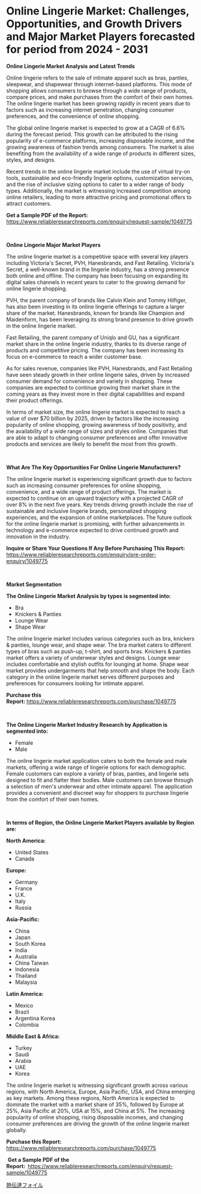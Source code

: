 <p><h1>Online Lingerie Market: Challenges, Opportunities, and Growth Drivers and Major Market Players forecasted for period from 2024 - 2031</h1></p><p><strong>Online Lingerie Market Analysis and Latest Trends</strong></p>
<p><p>Online lingerie refers to the sale of intimate apparel such as bras, panties, sleepwear, and shapewear through internet-based platforms. This mode of shopping allows consumers to browse through a wide range of products, compare prices, and make purchases from the comfort of their own homes. The online lingerie market has been growing rapidly in recent years due to factors such as increasing internet penetration, changing consumer preferences, and the convenience of online shopping.</p><p>The global online lingerie market is expected to grow at a CAGR of 6.6% during the forecast period. This growth can be attributed to the rising popularity of e-commerce platforms, increasing disposable income, and the growing awareness of fashion trends among consumers. The market is also benefiting from the availability of a wide range of products in different sizes, styles, and designs.</p><p>Recent trends in the online lingerie market include the use of virtual try-on tools, sustainable and eco-friendly lingerie options, customization services, and the rise of inclusive sizing options to cater to a wider range of body types. Additionally, the market is witnessing increased competition among online retailers, leading to more attractive pricing and promotional offers to attract customers.</p></p>
<p><strong>Get a Sample PDF of the Report:&nbsp;</strong> <a href="https://www.reliableresearchreports.com/enquiry/request-sample/1049775">https://www.reliableresearchreports.com/enquiry/request-sample/1049775</a></p>
<p>&nbsp;</p>
<p><strong>Online Lingerie Major Market Players</strong></p>
<p><p>The online lingerie market is a competitive space with several key players including Victoria's Secret, PVH, Hanesbrands, and Fast Retailing. Victoria's Secret, a well-known brand in the lingerie industry, has a strong presence both online and offline. The company has been focusing on expanding its digital sales channels in recent years to cater to the growing demand for online lingerie shopping.</p><p>PVH, the parent company of brands like Calvin Klein and Tommy Hilfiger, has also been investing in its online lingerie offerings to capture a larger share of the market. Hanesbrands, known for brands like Champion and Maidenform, has been leveraging its strong brand presence to drive growth in the online lingerie market.</p><p>Fast Retailing, the parent company of Uniqlo and GU, has a significant market share in the online lingerie industry, thanks to its diverse range of products and competitive pricing. The company has been increasing its focus on e-commerce to reach a wider customer base.</p><p>As for sales revenue, companies like PVH, Hanesbrands, and Fast Retailing have seen steady growth in their online lingerie sales, driven by increased consumer demand for convenience and variety in shopping. These companies are expected to continue growing their market share in the coming years as they invest more in their digital capabilities and expand their product offerings.</p><p>In terms of market size, the online lingerie market is expected to reach a value of over $70 billion by 2025, driven by factors like the increasing popularity of online shopping, growing awareness of body positivity, and the availability of a wide range of sizes and styles online. Companies that are able to adapt to changing consumer preferences and offer innovative products and services are likely to benefit the most from this growth.</p></p>
<p>&nbsp;</p>
<p><strong>What Are The Key Opportunities For Online Lingerie Manufacturers?</strong></p>
<p><p>The online lingerie market is experiencing significant growth due to factors such as increasing consumer preferences for online shopping, convenience, and a wide range of product offerings. The market is expected to continue on an upward trajectory with a projected CAGR of over 8% in the next five years. Key trends driving growth include the rise of sustainable and inclusive lingerie brands, personalized shopping experiences, and the expansion of online marketplaces. The future outlook for the online lingerie market is promising, with further advancements in technology and e-commerce expected to drive continued growth and innovation in the industry.</p></p>
<p><strong>Inquire or Share Your Questions If Any Before Purchasing This Report:</strong> <a href="https://www.reliableresearchreports.com/enquiry/pre-order-enquiry/1049775">https://www.reliableresearchreports.com/enquiry/pre-order-enquiry/1049775</a></p>
<p>&nbsp;</p>
<p><strong>Market Segmentation</strong></p>
<p><strong>The Online Lingerie Market Analysis by types is segmented into:</strong></p>
<p><ul><li>Bra</li><li>Knickers & Panties</li><li>Lounge Wear</li><li>Shape Wear</li></ul></p>
<p><p>The online lingerie market includes various categories such as bra, knickers & panties, lounge wear, and shape wear. The bra market caters to different types of bras such as push-up, t-shirt, and sports bras. Knickers & panties market offers a variety of underwear styles and designs. Lounge wear includes comfortable and stylish outfits for lounging at home. Shape wear market provides undergarments that help smooth and shape the body. Each category in the online lingerie market serves different purposes and preferences for consumers looking for intimate apparel.</p></p>
<p><strong>Purchase this Report:&nbsp;</strong><a href="https://www.reliableresearchreports.com/purchase/1049775">https://www.reliableresearchreports.com/purchase/1049775</a></p>
<p>&nbsp;</p>
<p><strong>The Online Lingerie Market Industry Research by Application is segmented into:</strong></p>
<p><ul><li>Female</li><li>Male</li></ul></p>
<p><p>The online lingerie market application caters to both the female and male markets, offering a wide range of lingerie options for each demographic. Female customers can explore a variety of bras, panties, and lingerie sets designed to fit and flatter their bodies. Male customers can browse through a selection of men's underwear and other intimate apparel. The application provides a convenient and discreet way for shoppers to purchase lingerie from the comfort of their own homes.</p></p>
<p>&nbsp;</p>
<p><strong>In terms of Region, the Online Lingerie Market Players available by Region are:</strong></p>
<p>
    <p> <strong> North America: </strong>
        <ul>
            <li>United States</li>
            <li>Canada</li>
        </ul>
        </p> 
    <p> <strong> Europe: </strong>
        <ul>
            <li>Germany</li>
            <li>France</li>
            <li>U.K.</li>
            <li>Italy</li>
            <li>Russia</li>
        </ul>
        </p> 
    <p> <strong> Asia-Pacific: </strong>
        <ul>
            <li>China</li>
            <li>Japan</li>
            <li>South Korea</li>
            <li>India</li>
            <li>Australia</li>
            <li>China Taiwan</li>
            <li>Indonesia</li>
            <li>Thailand</li>
            <li>Malaysia</li>
        </ul>
        </p> 
    <p> <strong> Latin America: </strong>
        <ul>
            <li>Mexico</li>
            <li>Brazil</li>
            <li>Argentina Korea</li>
            <li>Colombia</li>
        </ul>
        </p> 
    <p> <strong> Middle East & Africa: </strong>
        <ul>
            <li>Turkey</li>
            <li>Saudi</li>
            <li>Arabia</li>
            <li>UAE</li>
            <li>Korea</li>
        </ul>
    </p>
    </p>
<p><p>The online lingerie market is witnessing significant growth across various regions, with North America, Europe, Asia Pacific, USA, and China emerging as key markets. Among these regions, North America is expected to dominate the market with a market share of 35%, followed by Europe at 25%, Asia Pacific at 20%, USA at 15%, and China at 5%. The increasing popularity of online shopping, rising disposable incomes, and changing consumer preferences are driving the growth of the online lingerie market globally.</p></p>
<p><strong>Purchase this Report: </strong><a href="https://www.reliableresearchreports.com/purchase/1049775">https://www.reliableresearchreports.com/purchase/1049775</a></p>
<p>&nbsp;<strong>Get a Sample PDF of the Report:&nbsp;&nbsp;</strong><a href="https://www.reliableresearchreports.com/enquiry/request-sample/1049775">https://www.reliableresearchreports.com/enquiry/request-sample/1049775</a></p>
<p><strong></strong></p>
<p><p><a href="https://github.com/oqoeusbvpadwjs08/Market-Research-Report-List-1/blob/main/27390546917.md">熱伝達フォイル</a></p></p>